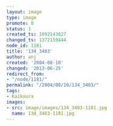 ```yaml
---
layout: image
type: image
promote: 0
status: 1
created_ts: 1092143827
changed_ts: 1372159444
node_id: 1181
title: '134_3403'
author: anj
created: '2004-08-10'
changed: '2013-06-25'
redirect_from:
- "/node/1181/"
permalink: "/2004/08/10/134_3403/"
tags:
- Kaikoura
images:
- src: image/images/134_3403-1181.jpg
  name: 134_3403-1181.jpg
---
```



